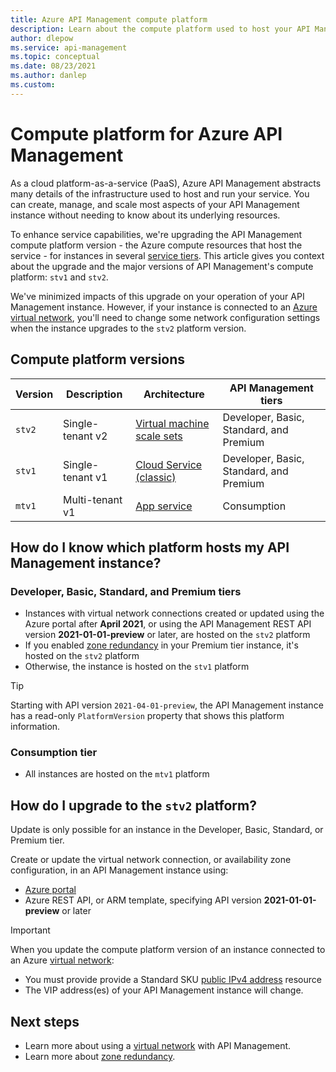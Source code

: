```yaml
---
title: Azure API Management compute platform
description: Learn about the compute platform used to host your API Management service instance
author: dlepow
ms.service: api-management
ms.topic: conceptual
ms.date: 08/23/2021
ms.author: danlep
ms.custom: 
---
```

# Compute platform for Azure API Management

As a cloud platform-as-a-service (PaaS), Azure API Management abstracts many details of the infrastructure used to host and run your service. You can create, manage, and scale most aspects of your API Management instance without needing to know about its underlying resources.

To enhance service capabilities, we're upgrading the API Management compute platform version - the Azure compute resources that host the service - for instances in several [service tiers](api-management-features.md). This article gives you context about the upgrade and the major versions of API Management's compute platform: `stv1` and `stv2`.

We've minimized impacts of this upgrade on your operation of your API Management instance. However, if your instance is connected to an [Azure virtual network](virtual-network-concepts.md), you'll need to change some network configuration settings when the instance upgrades to the `stv2` platform version.

## Compute platform versions

| Version | Description | Architecture | API Management tiers |
| -------| ----------| ----------- | ------- |
| `stv2` | Single-tenant v2 | [Virtual machine scale sets](../virtual-machine-scale-sets/overview.md) | Developer, Basic, Standard, and Premium |
| `stv1` |  Single-tenant v1 | [Cloud Service (classic)](../cloud-services/cloud-services-choose-me.md) | Developer, Basic, Standard, and Premium |
| `mtv1` | Multi-tenant v1 |  [App service](../app-service/overview.md) | Consumption |


## How do I know which platform hosts my API Management instance?

### Developer, Basic, Standard, and Premium tiers

* Instances with virtual network connections created or updated using the Azure portal after **April 2021**, or using the API Management REST API version **2021-01-01-preview** or later, are hosted on the `stv2` platform
* If you enabled [zone redundancy](zone-redundancy.md) in your Premium tier instance, it's hosted on the `stv2` platform
* Otherwise, the instance is hosted on the `stv1` platform

> [!TIP]
> Starting with API version `2021-04-01-preview`, the API Management instance has a read-only `PlatformVersion` property that shows this platform information. 

### Consumption tier

* All instances are hosted on the `mtv1` platform

## How do I upgrade to the `stv2` platform? 

Update is only possible for an instance in the Developer, Basic, Standard, or  Premium tier. 

Create or update the virtual network connection, or availability zone configuration, in an API Management instance using:

* [Azure portal](https://portal.azure.com)
* Azure REST API, or ARM template, specifying API version **2021-01-01-preview** or later

> [!IMPORTANT]
> When you update the compute platform version of an instance connected to an Azure [virtual network](virtual-network-concepts.md):
> * You must provide provide a Standard SKU [public IPv4 address](../virtual-network/public-ip-addresses.md#standard) resource
> * The VIP address(es) of your API Management instance will change.

## Next steps

* Learn more about using a [virtual network](virtual-network-concepts.md) with API Management.
* Learn more about [zone redundancy](zone-redundancy.md).